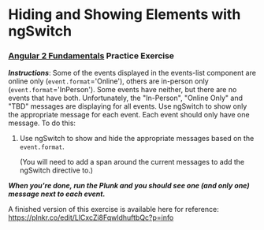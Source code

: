 # Hiding and Showing Elements with ngSwitch
### [Angular 2 Fundamentals](https://app.pluralsight.com/courses/angular2-fundamentals) Practice Exercise

**_Instructions_**: Some of the events displayed in the events-list component are online only (`event.format`='Online'), 
others are in-person only (`event.format`='InPerson'). Some events have neither, but there are no events that have both. 
Unfortunately, the "In-Person", "Online Only" and "TBD" messages are displaying for all events. Use ngSwitch to show only 
the appropriate message for each event. Each event should only have one message. To do this: 

1. Use ngSwitch to show and hide the appropriate messages based on the `event.format`.
   
   (You will need to add a span around the current messages to add the ngSwitch directive to.)


**_When you're done, run the Plunk and you should see one (and only one) message next to each event._**

A finished version of this exercise is available here for reference: https://plnkr.co/edit/LlCxcZi8FqwldhuftbQc?p=info
